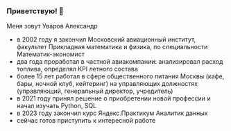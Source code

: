 ### Приветствую! 👋
Меня зовут Уваров Александр
- в 2002 году я закончил Московский авиационный институт, факультет Прикладная математика и физика, по специальности Математик-экономист
- два года проработал в частной авиакомпании: анализировал расход топлива, определял KPI летного состава
- более 15 лет работал в сфере общественного питания Москвы (кафе, бары, ночной клуб, кейтеринг) на управляющих должностях (управляющий, генеральный директор, учредитель)
- в 2021 году принял решение о приобретении новой профессии и начал изучать Python, SQL
- в 2023 году закончил курс Яндекс.Практикум Аналитик данных
- сейчас готов приступить к интересной работе
